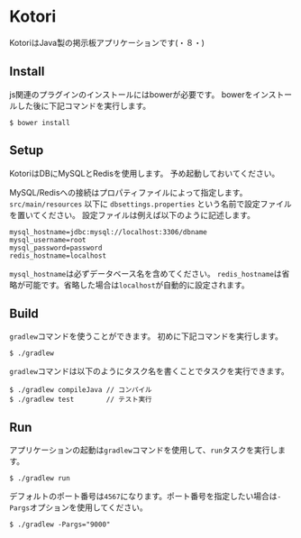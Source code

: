 Kotori
====

KotoriはJava製の掲示板アプリケーションです(・８・)

## Install

js関連のプラグインのインストールにはbowerが必要です。
bowerをインストールした後に下記コマンドを実行します。

```
$ bower install
```

## Setup

KotoriはDBにMySQLとRedisを使用します。
予め起動しておいてください。

MySQL/Redisへの接続はプロパティファイルによって指定します。
`src/main/resources` 以下に `dbsettings.properties` という名前で設定ファイルを置いてください。
設定ファイルは例えば以下のように記述します。

```dbsettings.properties
mysql_hostname=jdbc:mysql://localhost:3306/dbname
mysql_username=root
mysql_password=password
redis_hostname=localhost
```

`mysql_hostname`は必ずデータベース名を含めてください。
`redis_hostname`は省略が可能です。省略した場合は`localhost`が自動的に設定されます。

## Build

`gradlew`コマンドを使うことができます。
初めに下記コマンドを実行します。

```
$ ./gradlew
```

`gradlew`コマンドは以下のようにタスク名を書くことでタスクを実行できます。

```
$ ./gradlew compileJava	// コンパイル
$ ./gradlew test		// テスト実行
```

## Run

アプリケーションの起動は`gradlew`コマンドを使用して、`run`タスクを実行します。

```
$ ./gradlew run
```

デフォルトのポート番号は`4567`になります。ポート番号を指定したい場合は`-Pargs`オプションを使用してください。

```
$ ./gradlew -Pargs="9000"
```